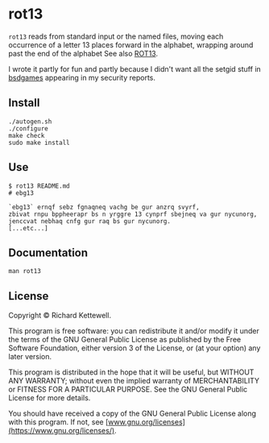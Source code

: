 # rot13

`rot13` reads from standard input or the named files,
moving each occurrence of a letter 13 places forward in the alphabet,
wrapping around past the end of the alphabet See also [ROT13](https://en.wikipedia.org/wiki/ROT13).

I wrote it partly for fun
and partly because I didn't want all the setgid stuff in [bsdgames](https://packages.debian.org/bsdgames) appearing in my security reports.

## Install

```
./autogen.sh
./configure
make check
sudo make install
```

## Use

```
$ rot13 README.md 
# ebg13

`ebg13` ernqf sebz fgnaqneq vachg be gur anzrq svyrf,
zbivat rnpu bppheerapr bs n yrggre 13 cynprf sbejneq va gur nycunorg,
jenccvat nebhaq cnfg gur raq bs gur nycunorg.
[...etc...]
```

## Documentation

```
man rot13
```

## License

Copyright © Richard Kettewell. 

This program is free software: you can redistribute it and/or modify
it under the terms of the GNU General Public License as published by
the Free Software Foundation, either version 3 of the License, or
(at your option) any later version.

This program is distributed in the hope that it will be useful,
but WITHOUT ANY WARRANTY; without even the implied warranty of
MERCHANTABILITY or FITNESS FOR A PARTICULAR PURPOSE.  See the
GNU General Public License for more details.

You should have received a copy of the GNU General Public License
along with this program.  If not, see [www.gnu.org/licenses](https://www.gnu.org/licenses/).
